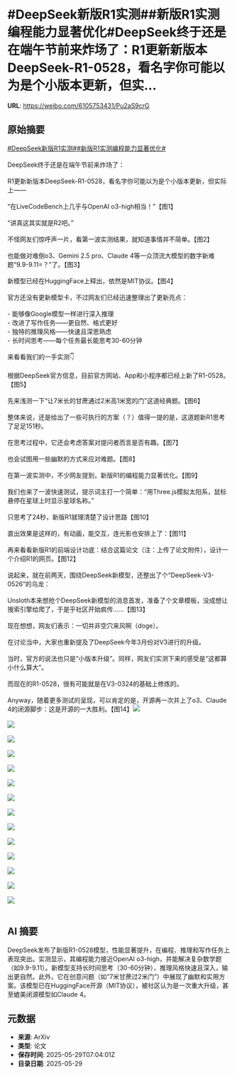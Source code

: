 # #DeepSeek新版R1实测##新版R1实测编程能力显著优化#DeepSeek终于还是在端午节前来炸场了：R1更新新版本DeepSeek-R1-0528，看名字你可能以为是个小版本更新，但实...

**URL**: https://weibo.com/6105753431/Pu2aS9crG

## 原始摘要

<a href="https://m.weibo.cn/search?containerid=231522type%3D1%26t%3D10%26q%3D%23DeepSeek%E6%96%B0%E7%89%88R1%E5%AE%9E%E6%B5%8B%23&amp;extparam=%23DeepSeek%E6%96%B0%E7%89%88R1%E5%AE%9E%E6%B5%8B%23" data-hide=""><span class="surl-text">#DeepSeek新版R1实测#</span></a><a href="https://m.weibo.cn/search?containerid=231522type%3D1%26t%3D10%26q%3D%23%E6%96%B0%E7%89%88R1%E5%AE%9E%E6%B5%8B%E7%BC%96%E7%A8%8B%E8%83%BD%E5%8A%9B%E6%98%BE%E8%91%97%E4%BC%98%E5%8C%96%23&amp;extparam=%23%E6%96%B0%E7%89%88R1%E5%AE%9E%E6%B5%8B%E7%BC%96%E7%A8%8B%E8%83%BD%E5%8A%9B%E6%98%BE%E8%91%97%E4%BC%98%E5%8C%96%23" data-hide=""><span class="surl-text">#新版R1实测编程能力显著优化#</span></a><br><br>DeepSeek终于还是在端午节前来炸场了：<br><br>R1更新新版本DeepSeek-R1-0528，看名字你可能以为是个小版本更新，但实际上——<br><br>“在LiveCodeBench上几乎与OpenAI o3-high相当！”【图1】<br><br>“讲真这其实就是R2吧。”<br><br>不怪网友们惊呼声一片，看第一波实测结果，就知道事情并不简单。【图2】<br><br>也能做对难倒o3、Gemini 2.5 pro、Claude 4等一众顶流大模型的数字新难题“9.9-9.11=？”了。【图3】<br><br>新模型已经在HuggingFace上释出，依然是MIT协议。【图4】<br><br>官方还没有更新模型卡，不过网友们已经迅速整理出了更新亮点：<br><br>- 能够像Google模型一样进行深入推理<br>- 改进了写作任务——更自然、格式更好<br>- 独特的推理风格——快速且深思熟虑<br>- 长时间思考——每个任务最长能思考30-60分钟<br><br>来看看我们的一手实测👇<br><br>根据DeepSeek官方信息，目前官方网站、App和小程序都已经上新了R1-0528。【图5】<br><br>先来浅测一下“让7米长的甘蔗通过2米高1米宽的门”这道经典题。【图6】<br><br>整体来说，还是给出了一些可执行的方案（？）值得一提的是，这道题新R1思考了足足151秒。<br><br>在思考过程中，它还会考虑答案对提问者而言是否有趣。【图7】<br><br>也会试图用一些幽默的方式来应对难题。【图8】<br><br>在第一波实测中，不少网友提到，新版R1的编程能力显著优化。【图9】<br><br>我们也来了一波快速测试，提示词主打一个简单：“用Three.js模拟太阳系，鼠标悬停在星球上时显示星球名称。”<br><br>只思考了24秒，新版R1就理清楚了设计思路【图10】<br><br>直出效果是这样的，有动画，能交互，连光影也安排上了：【图11】<br><br>再来看看新版R1的前端设计功底：结合这篇论文（注：上传了论文附件），设计一个介绍R1的网页。【图12】<br><br>说起来，就在前两天，围绕DeepSeek新模型，还整出了个“DeepSeek-V3-0526”的乌龙：<br><br>Unsloth本来想抢个DeepSeek新模型的消息首发，准备了个文章模板，没成想让搜索引擎给爬了，于是乎社区开始疯传……【图13】<br><br>现在想想，网友们表示：一切并非空穴来风啊（doge）。<br><br>在讨论当中，大家也重新提及了DeepSeek今年3月份对V3进行的升级。<br><br>当时，官方的说法也只是“小版本升级”。同样，网友们实测下来的感受是“这都算小什么算大”。<br><br>而现在的R1-0528，很有可能就是在V3-0324的基础上修炼的。<br><br>Anyway，随着更多测试的呈现，可以肯定的是，开源再一次并上了o3、Claude 4的闭源脚步：这是开源的一大胜利。【图14】<img style="" src="https://tvax4.sinaimg.cn/large/006Fd7o3gy1i1w514kwwrj30zk0p7dqu.jpg" referrerpolicy="no-referrer"><br><br><img style="" src="https://tvax3.sinaimg.cn/large/006Fd7o3gy1i1w51gd830g30u00gvkjl.gif" referrerpolicy="no-referrer"><br><br><img style="" src="https://tvax4.sinaimg.cn/large/006Fd7o3gy1i1w51ovxpvj30va0raq6s.jpg" referrerpolicy="no-referrer"><br><br><img style="" src="https://tvax2.sinaimg.cn/large/006Fd7o3gy1i1w51sol51j30zg0qi12i.jpg" referrerpolicy="no-referrer"><br><br><img style="" src="https://tvax2.sinaimg.cn/large/006Fd7o3gy1i1w522wnspj30u00c4diw.jpg" referrerpolicy="no-referrer"><br><br><img style="" src="https://tvax1.sinaimg.cn/large/006Fd7o3gy1i1w525s99sj30z21vxty1.jpg" referrerpolicy="no-referrer"><br><br><img style="" src="https://tvax3.sinaimg.cn/large/006Fd7o3gy1i1w52227yqj30v2078mzc.jpg" referrerpolicy="no-referrer"><br><br><img style="" src="https://tvax4.sinaimg.cn/large/006Fd7o3gy1i1w521vyp1j30qg074myr.jpg" referrerpolicy="no-referrer"><br><br><img style="" src="https://tvax3.sinaimg.cn/large/006Fd7o3gy1i1w5236ddjj30mq0h0q9x.jpg" referrerpolicy="no-referrer"><br><br><img style="" src="https://tvax2.sinaimg.cn/large/006Fd7o3gy1i1w522zmifj30y60d4tbz.jpg" referrerpolicy="no-referrer"><br><br><img style="" src="https://tvax2.sinaimg.cn/large/006Fd7o3gy1i1w52cv0wyg30u00ro7wi.gif" referrerpolicy="no-referrer"><br><br><img style="" src="https://tvax3.sinaimg.cn/large/006Fd7o3gy1i1w52pb0meg30u00rokjs.gif" referrerpolicy="no-referrer"><br><br><img style="" src="https://tvax3.sinaimg.cn/large/006Fd7o3gy1i1w524yudcj30zk0xsam5.jpg" referrerpolicy="no-referrer"><br><br><img style="" src="https://tvax2.sinaimg.cn/large/006Fd7o3gy1i1w523k4d2j30zk07cn1f.jpg" referrerpolicy="no-referrer"><br><br>

## AI 摘要

DeepSeek发布了新版R1-0528模型，性能显著提升，在编程、推理和写作任务上表现突出。实测显示，其编程能力接近OpenAI o3-high，并能解决复杂数学题（如9.9-9.11）。新模型支持长时间思考（30-60分钟），推理风格快速且深入，输出更自然。此外，它在创意问题（如“7米甘蔗过2米门”）中展现了幽默和实用方案。该模型已在HuggingFace开源（MIT协议），被社区认为是一次重大升级，甚至媲美闭源模型如Claude 4。

## 元数据

- **来源**: ArXiv
- **类型**: 论文
- **保存时间**: 2025-05-29T07:04:01Z
- **目录日期**: 2025-05-29
